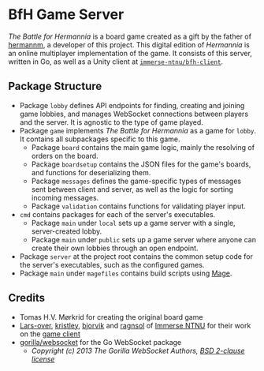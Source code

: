 # BfH Game Server

_The Battle for Hermannia_ is a board game created as a gift by the father of [hermannm](https://github.com/hermannm), a developer of this project. This digital edition of _Hermannia_ is an online multiplayer implementation of the game. It consists of this server, written in Go, as well as a Unity client at [`immerse-ntnu/bfh-client`](https://github.com/immerse-ntnu/bfh-client).

## Package Structure

- Package `lobby` defines API endpoints for finding, creating and joining game lobbies, and manages WebSocket connections between players and the server. It is agnostic to the type of game played.
- Package `game` implements _The Battle for Hermannia_ as a game for `lobby`. It contains all subpackages specific to this game.
  - Package `board` contains the main game logic, mainly the resolving of orders on the board.
  - Package `boardsetup` contains the JSON files for the game's boards, and functions for deserializing them.
  - Package `messages` defines the game-specific types of messages sent between client and server, as well as the logic for sorting incoming messages.
  - Package `validation` contains functions for validating player input.
- `cmd` contains packages for each of the server's executables.
  - Package `main` under `local` sets up a game server with a single, server-created lobby.
  - Package `main` under `public` sets up a game server where anyone can create their own lobbies through an open endpoint.
- Package `server` at the project root contains the common setup code for the server's executables, such as the configured games.
- Package `main` under `magefiles` contains build scripts using [Mage](https://magefile.org/).

## Credits

- Tomas H.V. Mørkrid for creating the original board game
- [Lars-over](https://github.com/Lars-over), [kristley](https://github.com/kristley), [bjorvik](https://github.com/bjorvik) and [ragnsol](https://github.com/ragnsol) of [Immerse NTNU](https://github.com/immerse-ntnu) for their work on the [game client](https://github.com/immerse-ntnu/bfh-client)
- [gorilla/websocket](https://github.com/gorilla/websocket) for the Go WebSocket package
  - _Copyright (c) 2013 The Gorilla WebSocket Authors, [BSD 2-clause license](https://github.com/gorilla/websocket/blob/master/LICENSE)_
